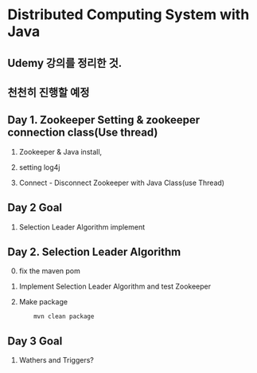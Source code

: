 # Distributed Computing System with Java

## Udemy 강의를 정리한 것.

## 천천히 진행할 예정

## Day 1. Zookeeper Setting & zookeeper connection class(Use thread)

1. Zookeeper & Java install,

2. setting log4j

3. Connect - Disconnect Zookeeper with Java Class(use Thread)

## Day 2 Goal

1. Selection Leader Algorithm implement

## Day 2. Selection Leader Algorithm

0. fix the maven pom

1. Implement Selection Leader Algorithm and test Zookeeper

2. Make package
   ```
       mvn clean package
   ```

## Day 3 Goal

1. Wathers and Triggers?
